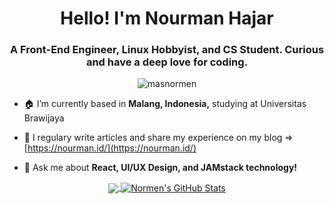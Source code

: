 <h1 align="center">Hello! I'm Nourman Hajar</h1>
<h3 align="center">A Front-End Engineer, Linux Hobbyist, and CS Student. Curious and have a deep love for coding.</h3>

<p align="center"> <img src="https://komarev.com/ghpvc/?username=masnormen" alt="masnormen" /> </p>

- 🏠 I’m currently based in **Malang, Indonesia,** studying at Universitas Brawijaya

- 📝 I regulary write articles and share my experience on my blog => [https://nourman.id/](https://nourman.id/)

- 💬 Ask me about **React, UI/UX Design, and JAMstack technology!**

<p align="center">
  <a href="https://github.com/masnormen">
    <img align="center" src="https://github-readme-stats.vercel.app/api/top-langs/?username=masnormen&hide=html" />
  </a>
  <a href="https://github.com/masnormen">
    <img align="center" src="https://github-readme-stats.vercel.app/api?username=masnormen&show_icons=true&line_height=27&count_private=true" alt="Normen's GitHub Stats" />
  </a>
</p>
